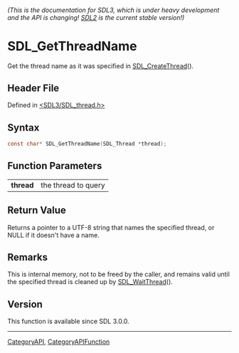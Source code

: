 ###### (This is the documentation for SDL3, which is under heavy development and the API is changing! [SDL2](https://wiki.libsdl.org/SDL2/) is the current stable version!)
# SDL_GetThreadName

Get the thread name as it was specified in [SDL_CreateThread](SDL_CreateThread)().

## Header File

Defined in [<SDL3/SDL_thread.h>](https://github.com/libsdl-org/SDL/blob/main/include/SDL3/SDL_thread.h)

## Syntax

```c
const char* SDL_GetThreadName(SDL_Thread *thread);

```

## Function Parameters

|                |                     |
| -------------- | ------------------- |
| **thread**     | the thread to query |

## Return Value

Returns a pointer to a UTF-8 string that names the specified thread, or
NULL if it doesn't have a name.

## Remarks

This is internal memory, not to be freed by the caller, and remains valid
until the specified thread is cleaned up by
[SDL_WaitThread](SDL_WaitThread)().

## Version

This function is available since SDL 3.0.0.

----
[CategoryAPI](CategoryAPI), [CategoryAPIFunction](CategoryAPIFunction)

